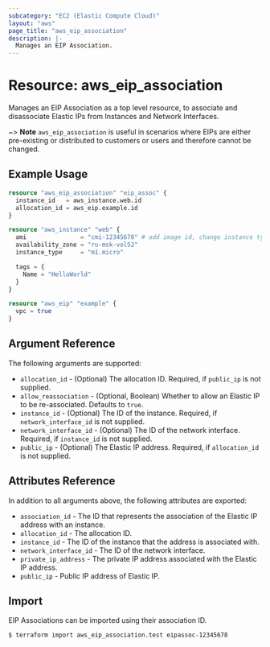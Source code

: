 ```yaml
---
subcategory: "EC2 (Elastic Compute Cloud)"
layout: "aws"
page_title: "aws_eip_association"
description: |-
  Manages an EIP Association.
---
```


# Resource: aws_eip_association

Manages an EIP Association as a top level resource, to associate and
disassociate Elastic IPs from Instances and Network Interfaces.

~> **Note** `aws_eip_association` is useful in scenarios where EIPs are either
pre-existing or distributed to customers or users and therefore cannot be changed.

## Example Usage

```terraform
resource "aws_eip_association" "eip_assoc" {
  instance_id   = aws_instance.web.id
  allocation_id = aws_eip.example.id
}

resource "aws_instance" "web" {
  ami               = "cmi-12345678" # add image id, change instance type if needed
  availability_zone = "ru-msk-vol52"
  instance_type     = "m1.micro"

  tags = {
    Name = "HelloWorld"
  }
}

resource "aws_eip" "example" {
  vpc = true
}
```

## Argument Reference

The following arguments are supported:

* `allocation_id` - (Optional) The allocation ID. Required, if `public_ip` is not supplied.
* `allow_reassociation` - (Optional, Boolean) Whether to allow an Elastic IP to
be re-associated. Defaults to `true`.
* `instance_id` - (Optional) The ID of the instance. Required, if `network_interface_id` is not supplied.
* `network_interface_id` - (Optional) The ID of the network interface. Required, if `instance_id` is not supplied.
* `public_ip` - (Optional) The Elastic IP address. Required, if `allocation_id` is not supplied.

## Attributes Reference

In addition to all arguments above, the following attributes are exported:

* `association_id` - The ID that represents the association of the Elastic IP address with an instance.
* `allocation_id` - The allocation ID.
* `instance_id` - The ID of the instance that the address is associated with.
* `network_interface_id` - The ID of the network interface.
* `private_ip_address` - The private IP address associated with the Elastic IP address.
* `public_ip` - Public IP address of Elastic IP.

## Import

EIP Associations can be imported using their association ID.

```
$ terraform import aws_eip_association.test eipassoc-12345678
```
